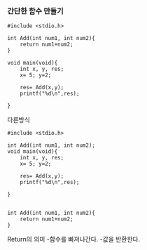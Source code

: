 ### 간단한 함수 만들기

```
#include <stdio.h>

int Add(int num1, int num2){
	return num1+num2;
}

void main(void){
	int x, y, res;
	x= 5; y=2;
	
	res= Add(x,y);
	printf("%d\n",res);
	
}
```
다른방식

```
#include <stdio.h>

int Add(int num1, int num2);
void main(void){
	int x, y, res;
	x= 5; y=2;
	
	res= Add(x,y);
	printf("%d\n",res);
	
}


int Add(int num1, int num2){
	return num1+num2;
}
```

Return의 의미
-함수를 빠져나간다.
-값을 반환한다.
